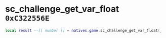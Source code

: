 # sc_challenge_get_var_float `0xC322556E`

```lua
local result --[[ number ]] = natives.game.sc_challenge_get_var_float(_unk0 --[[ number ]], _unk1 --[[ number ]])
```